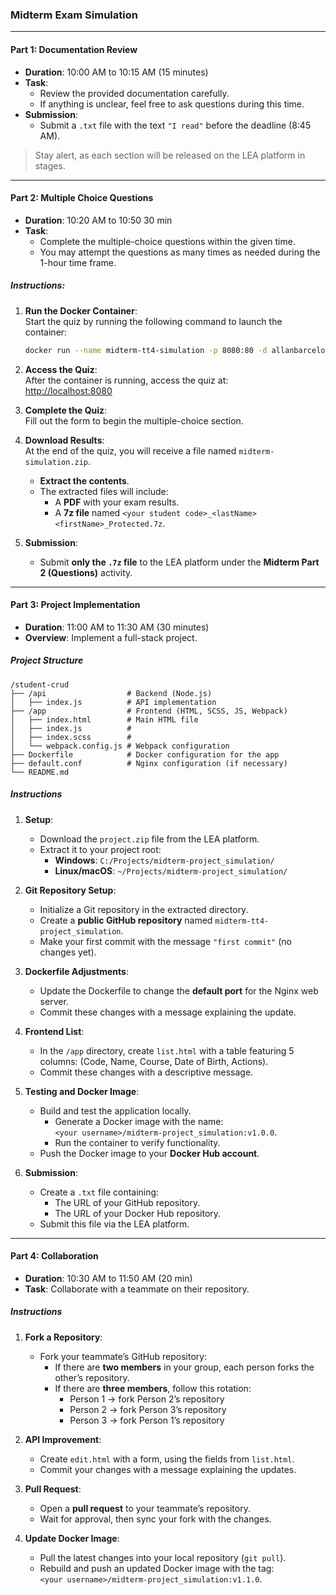 ### **Midterm Exam Simulation**

---

#### **Part 1: Documentation Review**
- **Duration**: 10:00 AM to 10:15 AM (15 minutes)  
- **Task**:  
   - Review the provided documentation carefully.  
   - If anything is unclear, feel free to ask questions during this time.  
- **Submission**:  
   - Submit a `.txt` file with the text `"I read"` before the deadline (8:45 AM).  

> Stay alert, as each section will be released on the LEA platform in stages.

---

#### **Part 2: Multiple Choice Questions**
- **Duration**: 10:20 AM to 10:50 30 min  
- **Task**:  
   - Complete the multiple-choice questions within the given time.  
   - You may attempt the questions as many times as needed during the 1-hour time frame.  

##### **Instructions**:
1. **Run the Docker Container**:  
   Start the quiz by running the following command to launch the container:
   ```bash
   docker run --name midterm-tt4-simulation -p 8080:80 -d allanbarcelos/midterm-simulation-tt4:1.0.0
   ```

2. **Access the Quiz**:  
   After the container is running, access the quiz at:  
   [http://localhost:8080](http://localhost:8080)

3. **Complete the Quiz**:  
   Fill out the form to begin the multiple-choice section.  

4. **Download Results**:  
   At the end of the quiz, you will receive a file named `midterm-simulation.zip`.  
   - **Extract the contents**.  
   - The extracted files will include:
     - A **PDF** with your exam results.
     - A **7z file** named `<your student code>_<lastName><firstName>_Protected.7z`.

5. **Submission**:  
   - Submit **only the `.7z` file** to the LEA platform under the **Midterm Part 2 (Questions)** activity.

---

#### **Part 3: Project Implementation**
- **Duration**: 11:00 AM to 11:30 AM (30 minutes)  
- **Overview**: Implement a full-stack project.

##### **Project Structure**
```
/student-crud
├── /api                  # Backend (Node.js)
│   ├── index.js          # API implementation 
├── /app                  # Frontend (HTML, SCSS, JS, Webpack)
│   ├── index.html        # Main HTML file
│   ├── index.js          #
│   ├── index.scss        #
│   └── webpack.config.js # Webpack configuration
├── Dockerfile            # Docker configuration for the app
├── default.conf          # Nginx configuration (if necessary)
└── README.md
```

##### **Instructions**
1. **Setup**:  
   - Download the `project.zip` file from the LEA platform.  
   - Extract it to your project root:  
     - **Windows**: `C:/Projects/midterm-project_simulation/`  
     - **Linux/macOS**: `~/Projects/midterm-project_simulation/`  

2. **Git Repository Setup**:  
   - Initialize a Git repository in the extracted directory.  
   - Create a **public GitHub repository** named `midterm-tt4-project_simulation`.  
   - Make your first commit with the message `"first commit"` (no changes yet).  

3. **Dockerfile Adjustments**:  
   - Update the Dockerfile to change the **default port** for the Nginx web server.  
   - Commit these changes with a message explaining the update.

4. **Frontend List**:  
   - In the `/app` directory, create `list.html` with a table featuring 5 columns: (Code, Name, Course, Date of Birth, Actions).  
   - Commit these changes with a descriptive message.  

5. **Testing and Docker Image**:  
   - Build and test the application locally.  
     - Generate a Docker image with the name:  
       `<your username>/midterm-project_simulation:v1.0.0`.  
     - Run the container to verify functionality.  
   - Push the Docker image to your **Docker Hub account**.  

6. **Submission**:  
   - Create a `.txt` file containing:  
     - The URL of your GitHub repository.  
     - The URL of your Docker Hub repository.  
   - Submit this file via the LEA platform.

---

#### **Part 4: Collaboration**
- **Duration**: 10:30 AM to 11:50 AM (20 min)  
- **Task**: Collaborate with a teammate on their repository.

##### **Instructions**
1. **Fork a Repository**:  
   - Fork your teammate’s GitHub repository:  
     - If there are **two members** in your group, each person forks the other’s repository.  
     - If there are **three members**, follow this rotation:  
       - Person 1 → fork Person 2’s repository  
       - Person 2 → fork Person 3’s repository  
       - Person 3 → fork Person 1’s repository  

2. **API Improvement**:  
   - Create `edit.html` with a form, using the fields from `list.html`.  
   - Commit your changes with a message explaining the updates.  

3. **Pull Request**:  
   - Open a **pull request** to your teammate’s repository.  
   - Wait for approval, then sync your fork with the changes.

4. **Update Docker Image**:  
   - Pull the latest changes into your local repository (`git pull`).  
   - Rebuild and push an updated Docker image with the tag:  
     `<your username>/midterm-project_simulation:v1.1.0`.  

